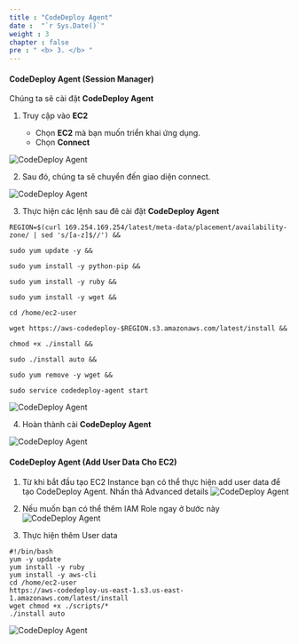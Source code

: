 ```yaml
---
title : "CodeDeploy Agent"
date :  "`r Sys.Date()`" 
weight : 3 
chapter : false
pre : " <b> 3. </b> "
---
```


#### CodeDeploy Agent (Session Manager)

Chúng ta sẽ cài đặt **CodeDeploy Agent**

1. Truy cập vào **EC2**
    
    - Chọn **EC2** mà bạn muốn triển khai ứng dụng.
    - Chọn **Connect**

![CodeDeploy Agent](https://000023.awsstudygroup.com/images/3.2-codedeployagent/0001.png?featherlight=false&width=90pc)

2. Sau đó, chúng ta sẽ chuyển đến giao diện connect.

![CodeDeploy Agent](https://000023.awsstudygroup.com/images/3.2-codedeployagent/0002.png?featherlight=false&width=90pc)

3. Thực hiện các lệnh sau đê cài đặt **CodeDeploy Agent**

```
REGION=$(curl 169.254.169.254/latest/meta-data/placement/availability-zone/ | sed 's/[a-z]$//') &&

sudo yum update -y &&

sudo yum install -y python-pip &&

sudo yum install -y ruby &&

sudo yum install -y wget &&

cd /home/ec2-user

wget https://aws-codedeploy-$REGION.s3.amazonaws.com/latest/install &&

chmod +x ./install &&

sudo ./install auto &&

sudo yum remove -y wget &&

sudo service codedeploy-agent start
```

![CodeDeploy Agent](https://000023.awsstudygroup.com/images/3.2-codedeployagent/0003.png?featherlight=false&width=90pc)

4. Hoàn thành cài **CodeDeploy Agent**

![CodeDeploy Agent](https://000023.awsstudygroup.com/images/3.2-codedeployagent/0004.png?featherlight=false&width=90pc)

#### CodeDeploy Agent (Add User Data Cho EC2)

1. Từ khi bắt đầu tạo EC2 Instance bạn có thể thực hiện add user data để tạo CodeDeploy Agent. Nhấn thả Advanced details
![CodeDeploy Agent](/images/3/2.png)

1. Nếu muốn bạn có thể thêm IAM Role ngay ở bước này
![CodeDeploy Agent](/images/3/3.png)
1. Thực hiện thêm User data
```
#!/bin/bash
yum -y update
yum install -y ruby
yum install -y aws-cli
cd /home/ec2-user
https://aws-codedeploy-us-east-1.s3.us-east-1.amazonaws.com/latest/install
wget chmod +x ./scripts/*
./install auto
```
![CodeDeploy Agent](/images/3/4.png)